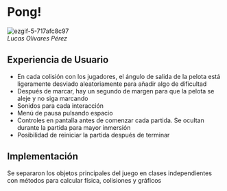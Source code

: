 # Pong!
![ezgif-5-717afc8c97](https://user-images.githubusercontent.com/47455265/153283496-124530cf-142f-4950-901d-519f9b7ff0e7.gif)
<br>*Lucas Olivares Pérez*
## Experiencia de Usuario
- En cada colisión con los jugadores, el ángulo de salida de la pelota está ligeramente desviado aleatoriamente para añadir algo de dificultad
- Después de marcar, hay un segundo de margen para que la pelota se aleje y no siga marcando
- Sonidos para cada interacción
- Menú de pausa pulsando espacio
- Controles en pantalla antes de comenzar cada partida. Se ocultan durante la partida para mayor inmersión
- Posibilidad de reiniciar la partida después de terminar
## Implementación
Se separaron los objetos principales del juego en clases independientes con métodos para calcular física, colisiones y gráficos
